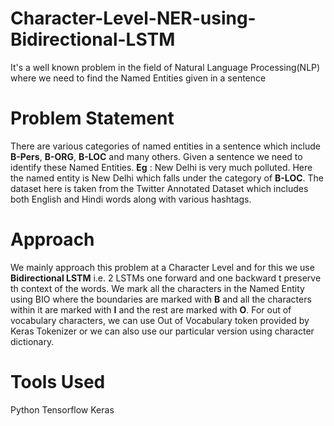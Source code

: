 # Character-Level-NER-using-Bidirectional-LSTM
It's a well known problem in the field of Natural Language Processing(NLP) where we need to find the Named Entities given in a sentence

Problem Statement
===============================
There are various categories of named entities in a sentence which include **B-Pers**, **B-ORG**, **B-LOC** and many others.
Given a sentence we need to identify these Named Entities.
**Eg** : New Delhi is very much polluted.
		Here the named entity is New Delhi which falls under the category of **B-LOC**.
The dataset here is taken from the Twitter Annotated Dataset which includes both English and Hindi words along with various hashtags.

Approach
===============================
We mainly approach this problem at a Character Level and for this we use **Bidirectional LSTM** i.e. 2 LSTMs one forward and one backward t preserve th context of the words.
We mark all the characters in the Named Entity using BIO where the boundaries are marked with **B** and all the characters within it are marked with **I** and the rest are marked with **O**. For out of vocabulary characters, we can use Out of Vocabulary token provided by Keras Tokenizer or we can also use our particular version using character dictionary.

Tools Used
===============================
Python
Tensorflow
Keras